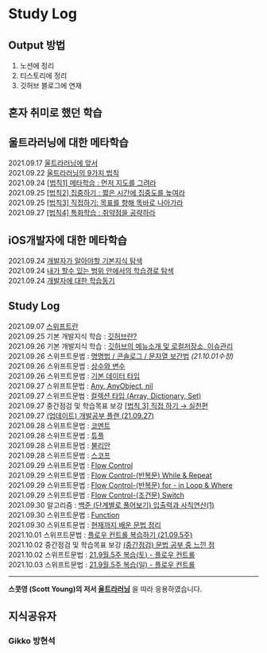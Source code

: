 # Study Log

## Output 방법
1. 노션에 정리
2. 티스토리에 정리
3. 깃허브 블로그에 연재


## 혼자 취미로 했던 학습

## 울트라러닝에 대한 메타학습
2021.09.17 [울트라러닝에 앞서](https://wisehyun0814.github.io/ultralearningproject/ultra-learning-intro/)  
2021.09.22 [울트라러닝의 9가지 법칙](https://h1guitar.tistory.com/22)  
2021.09.24 [[법칙1] 메타학습 : 먼저 지도를 그려라](https://wisehyun0814.github.io/ultralearningproject/ultra-learning-1/)  
2021.09.25 [[법칙2] 집중하기 : 짧은 시간에 집중도를 높여라](https://wisehyun0814.github.io/ultralearningproject/ultra-learning-2/)  
2021.09.25 [[법칙3] 직접하기: 목표를 향해 똑바로 나아가라](https://wisehyun0814.github.io/ultralearningproject/ultra-learning-3/)  
2021.09.27 [[법칙4] 특화학습 : 취약점을 공략하라](https://wisehyun0814.github.io/ultralearningproject/ultra-learning-4/)  


## iOS개발자에 대한 메타학습
2021.09.24 [개발자가 알아야할 기본지식 탐색](https://nylonguitarist.notion.site/0c71b8ed55004fd7895767e07b914045)  
2021.09.24 [내가 할수 있는 범위 안에서의 학습경로 탐색](https://www.notion.so/nylonguitarist/1-4b1acdc88b1b496699c7733f39bde4ec)  
2021.09.24 [개발자에 대한 학습동기](https://www.notion.so/nylonguitarist/1-4b1acdc88b1b496699c7733f39bde4ec)  

## Study Log
2021.09.07 [스위프트란](https://h1guitar.tistory.com/13)  
2021.09.25 기본 개발지식 학습 : [깃허브란?](https://h1guitar.tistory.com/30?category=962956)  
2021.09.26 기본 개발지식 학습 : [깃허브의 메뉴소개 및 로컬저장소, 이슈관리](https://h1guitar.tistory.com/31?category=962956)  
2021.09.26 스위프트문법 : [명명법 / 콘솔로그 / 문자열 보간법](https://h1guitar.tistory.com/32) *(21.10.01수정)*  
2021.09.26 스위프트문법 : [상수와 변수](https://h1guitar.tistory.com/33)  
2021.09.26 스위프트문법 : [기본 데이터 타입](https://h1guitar.tistory.com/34)  
2021.09.27 스위프트문법 : [Any, AnyObject, nil](https://h1guitar.tistory.com/36?category=959106)  
2021.09.27 스위프트문법 : [컬렉션 타입 (Array, Dictionary, Set) ](https://h1guitar.tistory.com/37?category=959106)  
2021.09.27 중간점검 및 학습목표 보강 [[법칙 3] 직접 하기 → 실천편](https://h1guitar.tistory.com/38)  
2021.09.27 [(업데이트) 개발공부 플랜 (21.09.27)](https://h1guitar.tistory.com/39)  
2021.09.28 스위프트문법 : [코멘트](https://h1guitar.tistory.com/40)  
2021.09.28 스위프트문법 : [튜플](https://h1guitar.tistory.com/41)  
2021.09.28 스위프트문법 : [불리안](https://h1guitar.tistory.com/42)  
2021.09.28 스위프트문법 : [스코프](https://h1guitar.tistory.com/43)  
2021.09.29 스위프트문법 : [Flow Control](https://h1guitar.tistory.com/44)  
2021.09.29 스위프트문법 : [Flow Control-(반복문) While & Repeat](https://h1guitar.tistory.com/45)  
2021.09.29 스위프트문법 : [Flow Control-(반복문) for - in Loop & Where](https://h1guitar.tistory.com/46)  
2021.09.29 스위프트문법 : [Flow Control-(조건문) Switch](https://h1guitar.tistory.com/47)  
2021.09.30 알고리즘 : [백준 (단계별로 풀어보기) 입출력과 사칙연산(1)](https://h1guitar.tistory.com/category/%EB%AA%A8%EB%B0%94%EC%9D%BC%EC%95%B1/%EC%95%8C%EA%B3%A0%EB%A6%AC%EC%A6%98)  
2021.09.30 스위프트문법 : [Function](https://nylonguitarist.notion.site/ch04-01-Function-6f0b6b02e19840229c4821888e6ffea1)  
2021.09.30 스위프트문법 : [현재까지 배운 문법 정리](https://www.notion.so/nylonguitarist/Quick-Summary-635d3736ea9f49a69fb68186c26c0d04)  
2021.10.01 스위프트문법 : [플로우 컨트롤 복습하기 (21.09.5주)](https://h1guitar.tistory.com/49)  
2021.10.02 중간점검 및 학습목표 보강 [(중간점검) 문법 공부 중 느낀 점](https://h1guitar.tistory.com/51)  
2021.10.02 스위프트문법 : [21.9월.5주 복습(토) - 플로우 컨트롤](https://h1guitar.tistory.com/52)  
2021.10.03 스위프트문법 : [21.9월.5주 복습(일) - 플로우 컨트롤](https://h1guitar.tistory.com/53)  

---

**스콧영 (Scott Young)의 저서 [울트라러닝](http://www.kyobobook.co.kr/product/detailViewKor.laf?mallGb=KOR&ejkGb=KOR&barcode=9791162541289)** 을 따라 응용하였습니다.


## 지식공유자

### Gikko 방현석  


